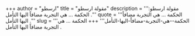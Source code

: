 +++
author = "ارسطو"
title = "مقولة ارسطو"
description = '''مقولة ارسطو: الحكمة ... هي التجربة مضافاً اليها التأمل .'''
quote = '''الحكمة ... هي التجربة مضافاً اليها التأمل .'''
slug = '''الحكمة--هي-التجربة-مضافاً-اليها-التأمل'''
+++
الحكمة ... هي التجربة مضافاً اليها التأمل .
